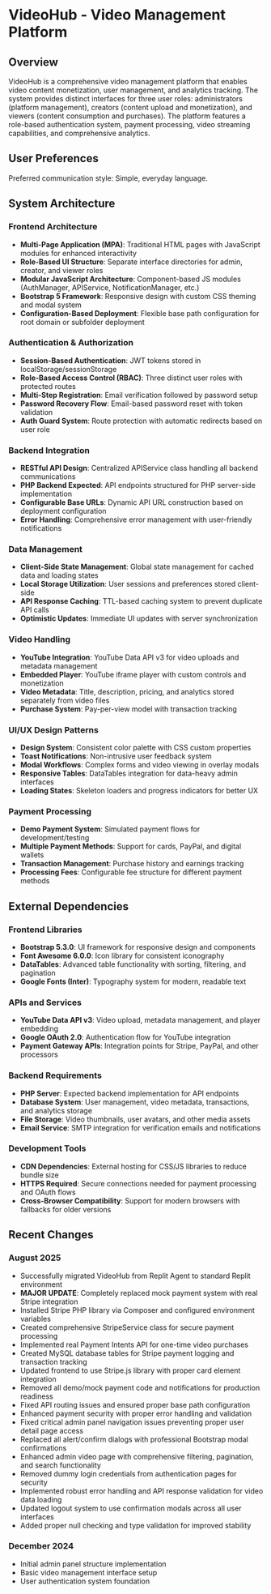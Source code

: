 # VideoHub - Video Management Platform

## Overview

VideoHub is a comprehensive video management platform that enables video content monetization, user management, and analytics tracking. The system provides distinct interfaces for three user roles: administrators (platform management), creators (content upload and monetization), and viewers (content consumption and purchases). The platform features a role-based authentication system, payment processing, video streaming capabilities, and comprehensive analytics.

## User Preferences

Preferred communication style: Simple, everyday language.

## System Architecture

### Frontend Architecture
- **Multi-Page Application (MPA)**: Traditional HTML pages with JavaScript modules for enhanced interactivity
- **Role-Based UI Structure**: Separate interface directories for admin, creator, and viewer roles
- **Modular JavaScript Architecture**: Component-based JS modules (AuthManager, APIService, NotificationManager, etc.)
- **Bootstrap 5 Framework**: Responsive design with custom CSS theming and modal system
- **Configuration-Based Deployment**: Flexible base path configuration for root domain or subfolder deployment

### Authentication & Authorization
- **Session-Based Authentication**: JWT tokens stored in localStorage/sessionStorage
- **Role-Based Access Control (RBAC)**: Three distinct user roles with protected routes
- **Multi-Step Registration**: Email verification followed by password setup
- **Password Recovery Flow**: Email-based password reset with token validation
- **Auth Guard System**: Route protection with automatic redirects based on user role

### Backend Integration
- **RESTful API Design**: Centralized APIService class handling all backend communications
- **PHP Backend Expected**: API endpoints structured for PHP server-side implementation
- **Configurable Base URLs**: Dynamic API URL construction based on deployment configuration
- **Error Handling**: Comprehensive error management with user-friendly notifications

### Data Management
- **Client-Side State Management**: Global state management for cached data and loading states
- **Local Storage Utilization**: User sessions and preferences stored client-side
- **API Response Caching**: TTL-based caching system to prevent duplicate API calls
- **Optimistic Updates**: Immediate UI updates with server synchronization

### Video Handling
- **YouTube Integration**: YouTube Data API v3 for video uploads and metadata management
- **Embedded Player**: YouTube iframe player with custom controls and monetization
- **Video Metadata**: Title, description, pricing, and analytics stored separately from video files
- **Purchase System**: Pay-per-view model with transaction tracking

### UI/UX Design Patterns
- **Design System**: Consistent color palette with CSS custom properties
- **Toast Notifications**: Non-intrusive user feedback system
- **Modal Workflows**: Complex forms and video viewing in overlay modals
- **Responsive Tables**: DataTables integration for data-heavy admin interfaces
- **Loading States**: Skeleton loaders and progress indicators for better UX

### Payment Processing
- **Demo Payment System**: Simulated payment flows for development/testing
- **Multiple Payment Methods**: Support for cards, PayPal, and digital wallets
- **Transaction Management**: Purchase history and earnings tracking
- **Processing Fees**: Configurable fee structure for different payment methods

## External Dependencies

### Frontend Libraries
- **Bootstrap 5.3.0**: UI framework for responsive design and components
- **Font Awesome 6.0.0**: Icon library for consistent iconography
- **DataTables**: Advanced table functionality with sorting, filtering, and pagination
- **Google Fonts (Inter)**: Typography system for modern, readable text

### APIs and Services
- **YouTube Data API v3**: Video upload, metadata management, and player embedding
- **Google OAuth 2.0**: Authentication flow for YouTube integration
- **Payment Gateway APIs**: Integration points for Stripe, PayPal, and other processors

### Backend Requirements
- **PHP Server**: Expected backend implementation for API endpoints
- **Database System**: User management, video metadata, transactions, and analytics storage
- **File Storage**: Video thumbnails, user avatars, and other media assets
- **Email Service**: SMTP integration for verification emails and notifications

### Development Tools
- **CDN Dependencies**: External hosting for CSS/JS libraries to reduce bundle size
- **HTTPS Required**: Secure connections needed for payment processing and OAuth flows
- **Cross-Browser Compatibility**: Support for modern browsers with fallbacks for older versions

## Recent Changes

### August 2025
- Successfully migrated VideoHub from Replit Agent to standard Replit environment
- **MAJOR UPDATE**: Completely replaced mock payment system with real Stripe integration
- Installed Stripe PHP library via Composer and configured environment variables
- Created comprehensive StripeService class for secure payment processing
- Implemented real Payment Intents API for one-time video purchases
- Created MySQL database tables for Stripe payment logging and transaction tracking
- Updated frontend to use Stripe.js library with proper card element integration
- Removed all demo/mock payment code and notifications for production readiness
- Fixed API routing issues and ensured proper base path configuration
- Enhanced payment security with proper error handling and validation
- Fixed critical admin panel navigation issues preventing proper user detail page access
- Replaced all alert/confirm dialogs with professional Bootstrap modal confirmations
- Enhanced admin video page with comprehensive filtering, pagination, and search functionality
- Removed dummy login credentials from authentication pages for security
- Implemented robust error handling and API response validation for video data loading
- Updated logout system to use confirmation modals across all user interfaces
- Added proper null checking and type validation for improved stability

### December 2024
- Initial admin panel structure implementation
- Basic video management interface setup
- User authentication system foundation